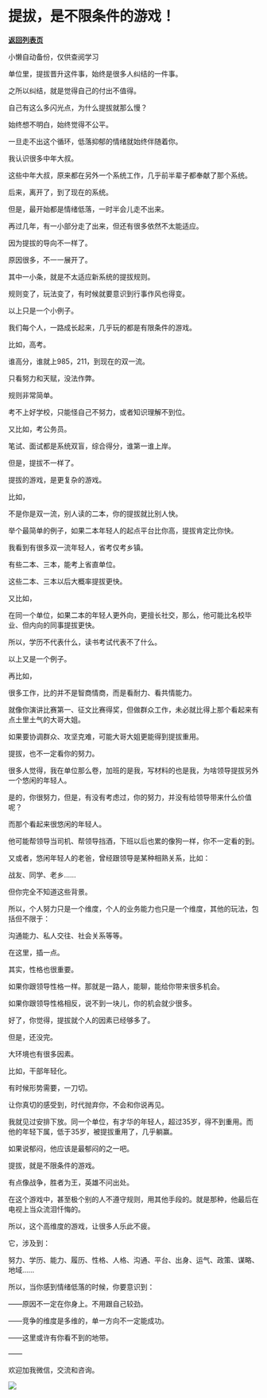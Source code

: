 # 提拔，是不限条件的游戏！

[**返回列表页**](/gzh/费曼的小茶馆)

小懒自动备份，仅供查阅学习

单位里，提拔晋升这件事，始终是很多人纠结的一件事。

  

之所以纠结，就是觉得自己的付出不值得。

  

自己有这么多闪光点，为什么提拔就那么慢？

  

始终想不明白，始终觉得不公平。

  

一旦走不出这个循环，低落抑郁的情绪就始终伴随着你。

  

我认识很多中年大叔。

  

这些中年大叔，原来都在另外一个系统工作，几乎前半辈子都奉献了那个系统。

  

后来，离开了，到了现在的系统。

  

但是，最开始都是情绪低落，一时半会儿走不出来。

  

再过几年，有一小部分走了出来，但还有很多依然不太能适应。

  

因为提拔的导向不一样了。

  

原因很多，不一一展开了。

  

其中一小条，就是不太适应新系统的提拔规则。

  

规则变了，玩法变了，有时候就要意识到行事作风也得变。

  

以上只是一个小例子。

  

我们每个人，一路成长起来，几乎玩的都是有限条件的游戏。

  

比如，高考。

  

谁高分，谁就上985，211，到现在的双一流。

  

只看努力和天赋，没法作弊。

  

规则非常简单。

  

考不上好学校，只能怪自己不努力，或者知识理解不到位。

  

又比如，考公务员。

  

笔试、面试都是系统双盲，综合得分，谁第一谁上岸。

  

但是，提拔不一样了。

  

提拔的游戏，是更复杂的游戏。

  

比如，

  

不是你是双一流，别人读的二本，你的提拔就比别人快。

  

举个最简单的例子，如果二本年轻人的起点平台比你高，提拔肯定比你快。

  

我看到有很多双一流年轻人，省考仅考乡镇。

  

有些二本、三本，能考上省直单位。

  

这些二本、三本以后大概率提拔更快。

  

又比如，

  

在同一个单位，如果二本的年轻人更外向，更擅长社交，那么，他可能比名校毕业、但内向的同事提拔更快。

  

所以，学历不代表什么，读书考试代表不了什么。

  

以上又是一个例子。

  

再比如，

  

很多工作，比的并不是智商情商，而是看耐力、看共情能力。

  

就像你演讲比赛第一、征文比赛得奖，但做群众工作，未必就比得上那个看起来有点土里土气的大哥大姐。

  

如果要协调群众、攻坚克难，可能大哥大姐更能得到提拔重用。

  

提拔，也不一定看你的努力。

  

很多人觉得，我在单位那么卷，加班的是我，写材料的也是我，为啥领导提拔另外一个悠闲的年轻人。

  

是的，你很努力，但是，有没有考虑过，你的努力，并没有给领导带来什么价值呢？

  

而那个看起来很悠闲的年轻人。

  

他可能帮领导当司机、帮领导挡酒，下班以后也累的像狗一样，你不一定看的到。

  

又或者，悠闲年轻人的老爸，曾经跟领导是某种相熟关系，比如：

  

战友、同学、老乡……

  

但你完全不知道这些背景。

  

所以，个人努力只是一个维度，个人的业务能力也只是一个维度，其他的玩法，包括但不限于：

  

沟通能力、私人交往、社会关系等等。

  

在这里，插一点。

  

其实，性格也很重要。

  

如果你跟领导性格一样。那就是一路人，能聊，能给你带来很多机会。

  

如果你跟领导性格相反，说不到一块儿，你的机会就少很多。

  

好了，你觉得，提拔就个人的因素已经够多了。

  

但是，还没完。

  

大环境也有很多因素。

  

比如，干部年轻化。

  

有时候形势需要，一刀切。

  

让你真切的感受到，时代抛弃你，不会和你说再见。

  

我就见过安排下放。同一个单位，有才华的年轻人，超过35岁，得不到重用。而他的年轻下属，低于35岁，被提拔重用了，几乎躺赢。

  

如果说郁闷，他应该是最郁闷的之一吧。

  

提拔，就是不限条件的游戏。

  

有点像战争，胜者为王，英雄不问出处。

  

在这个游戏中，甚至极个别的人不遵守规则，用其他手段的。就是那种，他最后在电视上当众流泪忏悔的。

  

所以，这个高维度的游戏，让很多人乐此不疲。

  

它，涉及到：

  

努力、学历、能力、履历、性格、人格、沟通、平台、出身、运气、政策、谋略、地域……

  

所以，当你感到情绪低落的时候，你要意识到：

  

——原因不一定在你身上。不用跟自己较劲。

  

——竞争的维度是多维的，单一方向不一定能成功。

  

——这里或许有你看不到的地带。

  

——

  

欢迎加我微信，交流和咨询。

  

![](https://mmbiz.qpic.cn/mmbiz_png/4ufdCXwkRAr4O9JdypzqPc4acFgDGxXMeXbtKB1XXugGe8T5bQYJ6Zv1ibMZedibOguutguGySc5DgjSZXjtJang/640?wx_fmt=png)​

  

  

